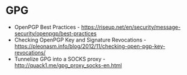 # GPG

* OpenPGP Best Practices - https://riseup.net/en/security/message-security/openpgp/best-practices
* Checking OpenPGP Key and Signature Revocations - https://pleonasm.info/blog/2012/11/checking-open-pgp-key-revocations/
* Tunnelize GPG into a SOCKS proxy - http://quack1.me/gpg_proxy_socks-en.html